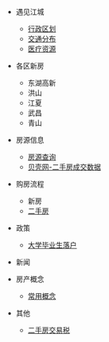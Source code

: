 - 遇见江城
  - [行政区划](docs/basic-information/administrative-division.md)
  - [交通分布](docs/basic-information/traffic-distribution.md)
  - [医疗资源](docs/basic-information/medical-resources.md)
- 各区新房
  - 东湖高新
  - 洪山
  - 江夏
  - 武昌
  - 青山
- 房源信息
  - [房源查询](http://esf.whfgxx.org.cn/New/publish/)
  - [贝壳网-二手房成交数据](https://wh.ke.com/chengjiao/)
- 购房流程
  
  - 新房
  - [二手房](docs/purchase-process/second-hand-housing-purchase-process.md)
- 政策
  - [ 大学毕业生落户](docs/policy/college-students-settle-down.md)
- 新闻
- 房产概念
  
  - [常用概念](docs/concept/common-real-estate-concepts.md)
- 其他
  - [二手房交易税](docs/other/second-hand-housing-transaction-tax.md)

